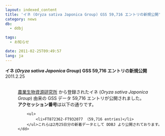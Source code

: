```yaml
---
layout: indexed_content
title: 'イネ (Oryza sativa Japonica Group) GSS 59,716 エントリの新規公開'
category: news
db:
  - ddbj

tags:
  - お知らせ

date: 2011-02-25T09:49:57
lang: ja
---
```


<div><strong>イネ (<em>Oryza sativa Japonica Group</em>) GSS 59,716 エントリの新規公開</strong> 2011.2.25</div><br>

<dl>
    <dd><a href="http://www.nias.affrc.go.jp/" target="_new">農業生物資源研究所</a> から登録されたイネ (<em>Oryza sativa Japonica Group</em>) 由来の GSS データ 59,716 エントリが公開されました。 </dd>
    <dd><strong>アクセッション番号</strong>は以下の通りです。

        <ul>
            <li>FT872362-FT932077 （59,716 entries)</li>
        </ul>これらは2月25日分の新着データとして DDBJ より公開されております。
    </dd>
</dl>
